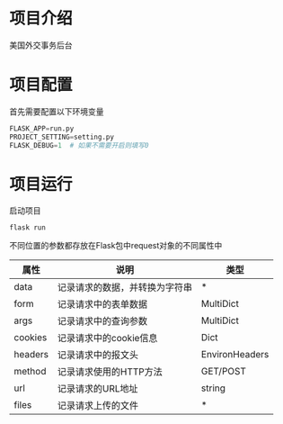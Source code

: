 # 项目介绍

美国外交事务后台

# 项目配置

首先需要配置以下环境变量

```python
FLASK_APP=run.py
PROJECT_SETTING=setting.py
FLASK_DEBUG=1  # 如果不需要开启则填写0
```

# 项目运行

启动项目

```shell
flask run
```


不同位置的参数都存放在Flask包中request对象的不同属性中


| 属性    | 说明                           | 类型           |
| ------- | ------------------------------ | -------------- |
| data    | 记录请求的数据，并转换为字符串 | \*             |
| form    | 记录请求中的表单数据           | MultiDict      |
| args    | 记录请求中的查询参数           | MultiDict      |
| cookies | 记录请求中的cookie信息         | Dict           |
| headers | 记录请求中的报文头             | EnvironHeaders |
| method  | 记录请求使用的HTTP方法         | GET/POST       |
| url     | 记录请求的URL地址              | string         |
| files   | 记录请求上传的文件             | \*             |
